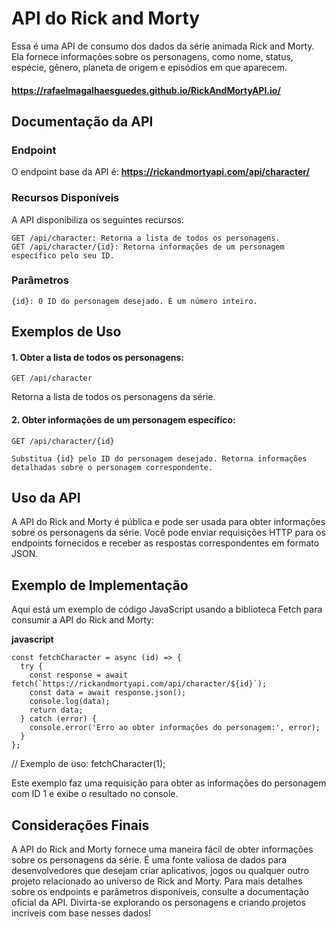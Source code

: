 # API do Rick and Morty

Essa é uma API de consumo dos dados da série animada Rick and Morty. Ela fornece informações sobre os personagens, como nome, status, espécie, gênero, planeta de origem e episódios em que aparecem.

#### https://rafaelmagalhaesguedes.github.io/RickAndMortyAPI.io/

## Documentação da API
### Endpoint

O endpoint base da API é: **https://rickandmortyapi.com/api/character/**

### Recursos Disponíveis

A API disponibiliza os seguintes recursos:

    GET /api/character: Retorna a lista de todos os personagens.
    GET /api/character/{id}: Retorna informações de um personagem específico pelo seu ID.

### Parâmetros

    {id}: O ID do personagem desejado. É um número inteiro.

## Exemplos de Uso

#### 1. Obter a lista de todos os personagens:

    GET /api/character

Retorna a lista de todos os personagens da série.

#### 2. Obter informações de um personagem específico:

    GET /api/character/{id}

    Substitua {id} pelo ID do personagem desejado. Retorna informações detalhadas sobre o personagem correspondente.

## Uso da API

A API do Rick and Morty é pública e pode ser usada para obter informações sobre os personagens da série. 
Você pode enviar requisições HTTP para os endpoints fornecidos e receber as respostas correspondentes em formato JSON.

## Exemplo de Implementação

Aqui está um exemplo de código JavaScript usando a biblioteca Fetch para consumir a API do Rick and Morty:

  **javascript**

    const fetchCharacter = async (id) => {
      try {
        const response = await fetch(`https://rickandmortyapi.com/api/character/${id}`);
        const data = await response.json();
        console.log(data);
        return data;
      } catch (error) {
        console.error('Erro ao obter informações do personagem:', error);
      }
    };

// Exemplo de uso:
fetchCharacter(1);

Este exemplo faz uma requisição para obter as informações do personagem com ID 1 e exibe o resultado no console.

## Considerações Finais

A API do Rick and Morty fornece uma maneira fácil de obter informações sobre os personagens da série. É uma fonte valiosa de dados para desenvolvedores que desejam criar aplicativos, jogos ou qualquer outro projeto relacionado ao universo de Rick and Morty.
Para mais detalhes sobre os endpoints e parâmetros disponíveis, consulte a documentação oficial da API. Divirta-se explorando os personagens e criando projetos incríveis com base nesses dados!
